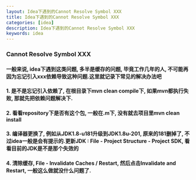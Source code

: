 ```yaml
---
layout: Idea下遇到的Cannot Resolve Symbol XXX  
title: Idea下遇到的Cannot Resolve Symbol XXX    
categories: [idea]  
description: Idea下遇到的Cannot Resolve Symbol XXX  
keywords: idea    
---
```


### Cannot Resolve Symbol XXX

#### 一般来说, idea下遇到这类问题, 多半是缓存的问题, 毕竟工作几年的人, 不可能再因为忘记引入xxx依赖导致这种问题.这里就记录下常见的解决办法吧

#### 1. 是不是忘记引入依赖了, 在根目录下mvn clean compile下, 如果mvn都执行失败, 那就先把依赖问题解决下.

#### 2. 看看repository下是否有这个包, 一般在.m下, 没有就去项目里mvn clean install

#### 3. 编译器更换了, 例如从JDK1.8-u181升级到JDK1.8u-201, 原来的181删掉了, 不过idea一般是会有提示的.更新JDK : File - Project Structure - Project SDK, 看看目前的JDK是不是那个失效的

#### 4. 清除缓存, File - Invalidate Caches / Restart, 然后点击Invalidate and Restart, 一般这么做就没什么问题了.
